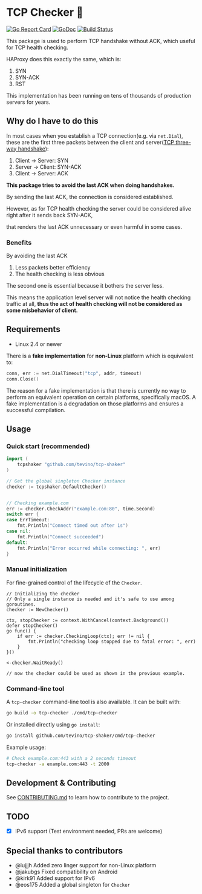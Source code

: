# TCP Checker :heartbeat:

[![Go Report Card](https://goreportcard.com/badge/github.com/tevino/tcp-shaker)](https://goreportcard.com/report/github.com/tevino/tcp-shaker)
[![GoDoc](https://godoc.org/github.com/tevino/tcp-shaker?status.svg)](https://godoc.org/github.com/tevino/tcp-shaker)
[![Build Status](https://travis-ci.org/tevino/tcp-shaker.svg?branch=master)](https://travis-ci.org/tevino/tcp-shaker)

This package is used to perform TCP handshake without ACK, which useful for TCP health checking.

HAProxy does this exactly the same, which is:

1. SYN
2. SYN-ACK
3. RST

This implementation has been running on tens of thousands of production servers for years.

## Why do I have to do this

In most cases when you establish a TCP connection(e.g. via `net.Dial`), these are the first three packets between the client and server([TCP three-way handshake][tcp-handshake]):

1. Client -> Server: SYN
2. Server -> Client: SYN-ACK
3. Client -> Server: ACK

**This package tries to avoid the last ACK when doing handshakes.**

By sending the last ACK, the connection is considered established.

However, as for TCP health checking the server could be considered alive right after it sends back SYN-ACK,

that renders the last ACK unnecessary or even harmful in some cases.

### Benefits

By avoiding the last ACK

1. Less packets better efficiency
2. The health checking is less obvious

The second one is essential because it bothers the server less.

This means the application level server will not notice the health checking traffic at all, **thus the act of health checking will not be
considered as some misbehavior of client.**

## Requirements

- Linux 2.4 or newer

There is a **fake implementation** for **non-Linux** platform which is equivalent to:

```go
conn, err := net.DialTimeout("tcp", addr, timeout)
conn.Close()
```

The reason for a fake implementation is that there is currently no way to perform an equivalent operation on certain platforms, specifically macOS. A fake implementation is a degradation on those platforms and ensures a successful compilation.


## Usage

### Quick start (recommended)

```go
import (
	tcpshaker "github.com/tevino/tcp-shaker"
)

// Get the global singleton Checker instance
checker := tcpshaker.DefaultChecker()


// Checking example.com
err := checker.CheckAddr("example.com:80", time.Second)
switch err {
case ErrTimeout:
	fmt.Println("Connect timed out after 1s")
case nil:
	fmt.Println("Connect succeeded")
default:
	fmt.Println("Error occurred while connecting: ", err)
}
```

### Manual initialization

For fine-grained control of the lifecycle of the `Checker`.

```
// Initializing the checker
// Only a single instance is needed and it's safe to use among goroutines.
checker := NewChecker()

ctx, stopChecker := context.WithCancel(context.Background())
defer stopChecker()
go func() {
	if err := checker.CheckingLoop(ctx); err != nil {
		fmt.Println("checking loop stopped due to fatal error: ", err)
	}
}()

<-checker.WaitReady()

// now the checker could be used as shown in the previous example.
```

### Command-line tool

A `tcp-checker` command-line tool is also available. It can be built with:

```bash
go build -o tcp-checker ./cmd/tcp-checker
```

Or installed directly using `go install`:

```bash
go install github.com/tevino/tcp-shaker/cmd/tcp-checker
```

Example usage:
```bash
# Check example.com:443 with a 2 seconds timeout
tcp-checker -a example.com:443 -t 2000
```

## Development & Contributing
See [CONTRIBUTING.md](./CONTRIBUTING.md) to learn how to contribute to the project.

## TODO

- [x] IPv6 support (Test environment needed, PRs are welcome)

## Special thanks to contributors

- @lujjjh Added zero linger support for non-Linux platform
- @jakubgs Fixed compatibility on Android
- @kirk91 Added support for IPv6
- @eos175 Added a global singleton for `Checker`

[tcp-handshake]: https://en.wikipedia.org/wiki/Handshaking#TCP_three-way_handshake
